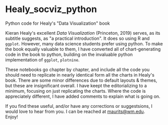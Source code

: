 # Healy_socviz_python
Python code for Healy's "Data Visualization" book

Kieran Healy's excellent _Data Visualization_ (Princeton, 2019) serves, as its subtitle suggests, as "a practical introduction". It does so using R and `ggplot`. However, many data science students prefer using python. To make the book equally valuable to them, I have converted all of chart-generating code in the book to python, building on the invaluable python implementation of `ggplot`, `plotnine`.

These notebooks go chapter by chapter, and include all the code you should need to replicate in nearly identical form all the charts in Healy's book. There are some minor differences due to default layouts & themes, but these are insignificant overall. I have keept the editorializing to a minimum, focusing on just replicating the charts. Where the code is appreciately different, I have added comments to explain what is going on.

If you find these useful, and/or have any corrections or suggestsions, I would love to hear from you. I can be reached at maurits@wm.edu.  
Enjoy!
